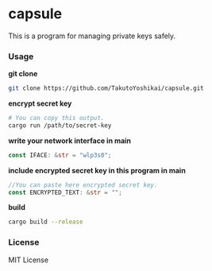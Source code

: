 # capsule
This is a program for managing private keys safely.

### Usage
**git clone**
```bash
git clone https://github.com/TakutoYoshikai/capsule.git
```

**encrypt secret key**
```bash
# You can copy this output.
cargo run /path/to/secret-key
```

**write your network interface in main**
```rust
const IFACE: &str = "wlp3s0";
```

**include encrypted secret key in this program in main**
```rust
//You can paste here encrypted secret key.
const ENCRYPTED_TEXT: &str = "";
```

**build**
```bash
cargo build --release
```

### License
MIT License

